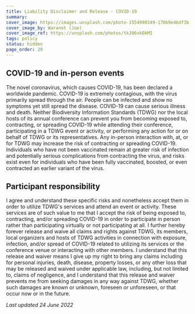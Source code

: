 ```yaml
---
title: Liability Disclaimer and Release - COVID-19
summary: 
cover_image: https://images.unsplash.com/photo-1554990349-170b9e4bdf3b
cover_image_by: Waranot (Joe)
cover_image_ref: https://unsplash.com/photos/tkJ06vkDkMI 
tags: policy
status: hidden
page_order: 29
---
```


## COVID-19 and in-person events

The novel coronavirus, which causes COVID-19, has been declared a worldwide pandemic. COVID-19 is extremely contagious, with the virus primarily spread through the air. People can be infected and show no symptoms yet still spread the disease. COVID-19 can cause serious illness and death. Neither Biodiversity Information Standards (TDWG) nor the local hosts of its annual conference can prevent you from becoming exposed to, contracting, or spreading COVID-19 while attending their conference, participating in a TDWG event or activity, or performing any action for or on behalf of TDWG or its representatives. Any in-person interaction with, at, or for TDWG may increase the risk of contracting or spreading COVID-19. Individuals who have not been vaccinated remain at greater risk of infection and potentially serious complications from contracting the virus, and risks exist even for individuals who have been fully vaccinated, boosted, or even contracted an earlier variant of the virus.

## Participant responsibility

I agree and understand these specific risks and nonetheless accept them in order to utilize TDWG's services and attend an event or activity. These services are of such value to me that I accept the risk of being exposed to, contracting, and/or spreading COVID-19 in order to participate in person rather than participating virtually or not participating at all. I further hereby forever release and waive all claims and rights against TDWG, its members, local organizers and hosts of TDWG activities in connection with exposure, infection, and/or spread of COVID-19 related to utilizing its services or the conference venue or interacting with other members. I understand that this release and waiver means I give up my right to bring any claims including for personal injuries, death, disease, property losses, or any other loss that may be released and waived under applicable law, including, but not limited to, claims of negligence, and I understand that this release and waiver prevents me from seeking damages in any way against TDWG, whether such damages are known or unknown, foreseen or unforeseen, or that occur now or in the future.


_Last updated 24 June 2022_
